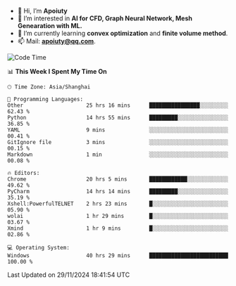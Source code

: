 - 👋 Hi, I’m **Apoiuty**
- 👀 I’m interested in **AI for CFD, Graph Neural Network, Mesh Genearation with ML.**
- 🌱 I’m currently learning **convex optimization** and **finite volume method**.
- 📫 Mail: **apoiuty@qq.com**.


<!--START_SECTION:waka-->
![Code Time](http://img.shields.io/badge/Code%20Time-1%2C494%20hrs%2036%20mins-blue)

📊 **This Week I Spent My Time On** 

```text
🕑︎ Time Zone: Asia/Shanghai

💬 Programming Languages: 
Other                    25 hrs 16 mins      ████████████████░░░░░░░░░   62.43 % 
Python                   14 hrs 55 mins      █████████░░░░░░░░░░░░░░░░   36.85 % 
YAML                     9 mins              ░░░░░░░░░░░░░░░░░░░░░░░░░   00.41 % 
GitIgnore file           3 mins              ░░░░░░░░░░░░░░░░░░░░░░░░░   00.15 % 
Markdown                 1 min               ░░░░░░░░░░░░░░░░░░░░░░░░░   00.08 % 

🔥 Editors: 
Chrome                   20 hrs 5 mins       ████████████░░░░░░░░░░░░░   49.62 % 
PyCharm                  14 hrs 14 mins      █████████░░░░░░░░░░░░░░░░   35.19 % 
Xshell:PowerfulTELNET    2 hrs 23 mins       █░░░░░░░░░░░░░░░░░░░░░░░░   05.90 % 
wolai                    1 hr 29 mins        █░░░░░░░░░░░░░░░░░░░░░░░░   03.67 % 
Xmind                    1 hr 9 mins         █░░░░░░░░░░░░░░░░░░░░░░░░   02.86 % 

💻 Operating System: 
Windows                  40 hrs 29 mins      █████████████████████████   100.00 % 
```


 Last Updated on 29/11/2024 18:41:54 UTC
<!--END_SECTION:waka-->



<!---
Apoiuty/Apoiuty is a ✨ special ✨ repository because its `README.md` (this file) appears on your GitHub profile.
You can click the Preview link to take a look at your changes.
--->
